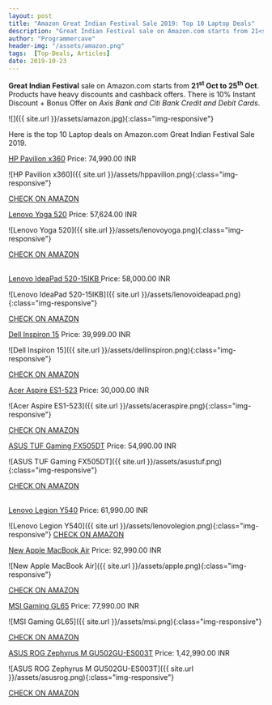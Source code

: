 ```yaml
---
layout: post
title: "Amazon Great Indian Festival Sale 2019: Top 10 Laptop Deals"
description: "Great Indian Festival sale on Amazon.com starts from 21<sup>st</sup> Oct to 25<sup>th</sup> Oct. Products have heavy discounts and cashback offers. There is 10% Instant Discount + Bonus Offer on Axis Bank and Citi Bank Credit and Debit Cards."
author: "Programmercave"
header-img: "/assets/amazon.png"
tags:  [Top-Deals, Articles]
date: 2019-10-23
---
```


**Great Indian Festival** sale on Amazon.com starts from **21<sup>st</sup> Oct to 25<sup>th</sup> Oct**. Products have heavy discounts and cashback offers. There is 10% Instant Discount + Bonus Offer on *Axis Bank and Citi Bank Credit and Debit Cards*.

![]({{ site.url }}/assets/amazon.jpg){:class="img-responsive"}

Here is the top 10 Laptop deals on Amazon.com Great Indian Festival Sale 2019.

[HP Pavilion x360](https://amzn.to/2pIChei) Price: 74,990.00 INR<br/>

![HP Pavilion x360]({{ site.url }}/assets/hppavilion.png){:class="img-responsive"} 
   
[CHECK ON AMAZON](https://amzn.to/2pIChei)

[Lenovo Yoga 520](https://amzn.to/2p6XGOm) Price: 57,624.00 INR<br/>

![Lenovo Yoga 520]({{ site.url }}/assets/lenovoyoga.png){:class="img-responsive"} 

[CHECK ON AMAZON](https://amzn.to/2p6XGOm)
 <br/><input type="hidden" name="IL_IN_ARTICLE"> <br/>

[Lenovo IdeaPad 520-15IKB ](https://amzn.to/33ZyXdp) Price: 58,000.00 INR<br/>

![Lenovo IdeaPad 520-15IKB]({{ site.url }}/assets/lenovoideapad.png){:class="img-responsive"} 

[CHECK ON AMAZON](https://amzn.to/33ZyXdp)

[Dell Inspiron 15](https://amzn.to/2MEv8Vc) Price: 39,999.00 INR<br/>

![Dell Inspiron 15]({{ site.url }}/assets/dellinspiron.png){:class="img-responsive"} 

[CHECK ON AMAZON](https://amzn.to/2MEv8Vc)

[Acer Aspire ES1-523](https://amzn.to/2p5dUr6) Price: 30,000.00 INR<br/>

![Acer Aspire ES1-523]({{ site.url }}/assets/aceraspire.png){:class="img-responsive"} 

[CHECK ON AMAZON](https://amzn.to/2p5dUr6)

[ASUS TUF Gaming FX505DT](https://amzn.to/2MF4Baj) Price: 54,990.00 INR<br/>

![ASUS TUF Gaming FX505DT]({{ site.url }}/assets/asustuf.png){:class="img-responsive"} 

[CHECK ON AMAZON](https://amzn.to/2MF4Baj)
 <br/><input type="hidden" name="IL_IN_ARTICLE"> <br/>

[Lenovo Legion Y540](https://amzn.to/2MIIWhP) Price: 61,990.00 INR<br/>

![Lenovo Legion Y540]({{ site.url }}/assets/lenovolegion.png){:class="img-responsive"} 
[CHECK ON AMAZON](https://amzn.to/2MIIWhP)

[New Apple MacBook Air](https://amzn.to/2N8YSbN) Price: 92,990.00 INR<br/>

![New Apple MacBook Air]({{ site.url }}/assets/apple.png){:class="img-responsive"} 

[CHECK ON AMAZON](https://amzn.to/2N8YSbN)

[MSI Gaming GL65](https://amzn.to/2N5m6zB) Price: 77,990.00 INR<br/>

![MSI Gaming GL65]({{ site.url }}/assets/msi.png){:class="img-responsive"} 
   
[CHECK ON AMAZON](https://amzn.to/2N5m6zB)

[ASUS ROG Zephyrus M GU502GU-ES003T](https://amzn.to/2oXdP99) Price: 1,42,990.00 INR<br/>

![ASUS ROG Zephyrus M GU502GU-ES003T]({{ site.url }}/assets/asusrog.png){:class="img-responsive"} 
   
[CHECK ON AMAZON](https://amzn.to/2oXdP99)


